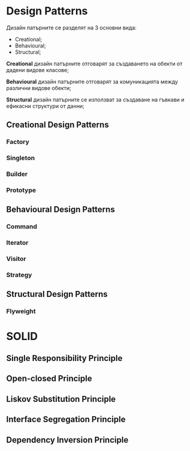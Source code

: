 # Design Patterns

Дизайн патърните се разделят на 3 основни вида:
- Creational;
- Behavioural;
- Structural;

**Creational** дизайн патърните отговарят за създаването на обекти от дадени видове класове;

**Behavioural** дизайн патърните отговарят за комуникацията между различни видове обекти;

**Structural** дизайн патърните се използват за създаване на гъвкави и ефикасни структури от данни;

## Creational Design Patterns

### Factory

### Singleton

### Builder

### Prototype

## Behavioural Design Patterns

### Command

### Iterator

### Visitor

### Strategy

## Structural Design Patterns

### Flyweight

# SOLID

## Single Responsibility Principle

## Open-closed Principle

## Liskov Substitution Principle

## Interface Segregation Principle

## Dependency Inversion Principle
